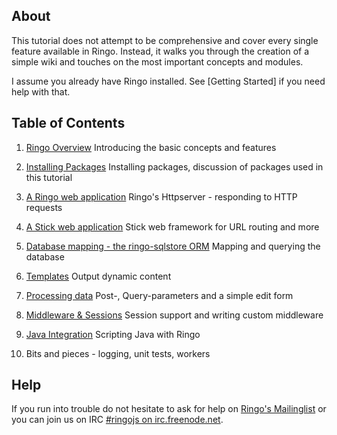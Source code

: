 About
---------

This tutorial does not attempt to be comprehensive and cover every single feature available in Ringo. Instead, it walks you through the creation of a simple wiki and touches on the most important concepts and modules.

I assume you already have Ringo installed. See [Getting Started] if you need help with that.

Table of Contents
---------------------

  1. [Ringo Overview](introduction.md) Introducing the basic concepts and features

  1. [Installing Packages](dependencies.md) Installing packages, discussion of packages used in this tutorial

  1. [A Ringo web application](httpserver.md) Ringo's Httpserver - responding to HTTP requests

  1. [A Stick web application](stickapp.md) Stick web framework for URL routing and more

  1. [Database mapping - the ringo-sqlstore ORM](sqlstore.md) Mapping and querying the database

  1. [Templates](templates.md) Output dynamic content

  1. [Processing data](processingdata.md) Post-, Query-parameters and a simple edit form

  1. [Middleware & Sessions](sessions.md) Session support and writing custom middleware


  1. [Java Integration](javaintegration.md) Scripting Java with Ringo

  1. Bits and pieces - logging, unit tests, workers

Help
------
If you run into trouble do not hesitate to ask for help on [Ringo's Mailinglist](http://groups.google.com/group/ringojs) or you can join us on IRC [#ringojs on irc.freenode.net](http://ringojs.com/bot/join).

